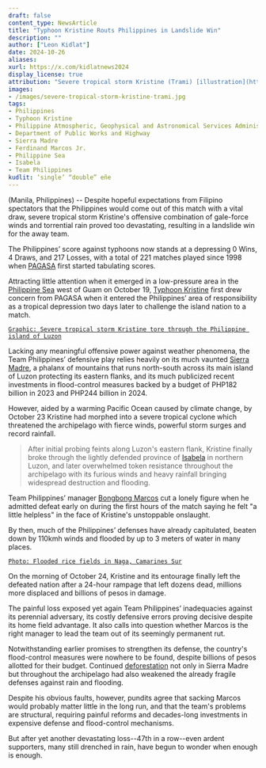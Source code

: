 ```yaml
---
draft: false
content_type: NewsArticle
title: "Typhoon Kristine Routs Philippines in Landslide Win"
description: ""
author: ["Leon Kidlat"]
date: 2024-10-26
aliases:
xurl: https://x.com/kidlatnews2024
display_license: true
attribution: "Severe tropical storm Kristine (Trami) [illustration](https://en.wikipedia.org/wiki/File:ECDM_20241023_TC_TRAMI.pdf) and flooded rice fields in Naga, Camarines Sur [photo](https://commons.wikimedia.org/wiki/File:Rice_fields_submerged_in_flooding_in_Naga,_Camarines_Sur.jpg) from Wikimedia."
images:
- /images/severe-tropical-storm-kristine-trami.jpg
tags:
- Philippines
- Typhoon Kristine
- Philippine Atmospheric, Geophysical and Astronomical Services Administration
- Department of Public Works and Highway
- Sierra Madre
- Ferdinand Marcos Jr.
- Philippine Sea
- Isabela
- Team Philippines
kudlit: ‘single’ “double” eñe
---
```

(Manila, Philippines) -- Despite hopeful expectations from Filipino spectators that the Philippines would come out of this match with a vital draw, severe tropical storm Kristine's offensive combination of gale-force winds and torrential rain proved too devastating, resulting in a landslide win for the away team.

The Philippines’ score against typhoons now stands at a depressing 0 Wins, 4 Draws, and 217 Losses, with a total of 221 matches played since 1998 when [PAGASA](/tags/philippine-atmospheric-geophysical-and-astronomical-services-administration) first started tabulating scores.

Attracting little attention when it emerged in a low-pressure area in the [Philippine Sea](/tags/philippine-sea) west of Guam on October 19, [Typhoon Kristine](/tags/typhoon-kristine) first drew concern from  PAGASA when it entered the Philippines’ area of responsibility as a tropical depression two days later to challenge the island nation to a match.

[`Graphic: Severe tropical storm Kristine tore through the Philippine island of Luzon`](/images/severe-tropical-storm-kristine-trami.jpg)

Lacking any meaningful offensive power against weather phenomena, the Team Philippines’ defensive play relies heavily on its much vaunted [Sierra Madre](/tags/sierra-madre), a phalanx of mountains that runs north-south across its main island of Luzon protecting its eastern flanks, and its much publicized recent investments in flood-control measures backed by a budget of PHP182 billion in 2023 and PHP244 billion in 2024.

However, aided by a warming Pacific Ocean caused by climate change, by October 23 Kristine had morphed into a severe tropical cyclone which threatened the archipelago with fierce winds, powerful storm surges and record rainfall.

>After initial probing feints along Luzon's eastern flank, Kristine finally broke through the lightly defended province of [Isabela](/tags/isabela) in northern Luzon, and later overwhelmed token resistance throughout the archipelago with its furious winds and heavy rainfall bringing widespread destruction and flooding.

Team Philippines’ manager [Bongbong Marcos](/tags/ferdinand-marcos-jr) cut a lonely figure when he admitted defeat early on during the first hours of the match saying he felt "a little helpless" in the face of Kristine's unstoppable onslaught.

By then, much of the Philippines’ defenses have already capitulated, beaten down by 110kmh winds and flooded by up to 3 meters of water in many places.

[`Photo: Flooded rice fields in Naga, Camarines Sur`](/images/flooded-rice-fields-naga-camarines-sur.jpg)

On the morning of October 24, Kristine and its entourage finally left the defeated nation after a 24-hour rampage that left dozens dead, millions more displaced and billions of pesos in damage.

The painful loss exposed yet again Team Philippines’ inadequacies against its perennial adversary, its costly defensive errors proving decisive despite its home field advantage. It also calls into question whether Marcos is the right manager to lead the team out of its seemingly permanent rut.

Notwithstanding earlier promises to strengthen its defense, the country's flood-control measures were nowhere to be found, despite billions of pesos allotted for their budget. Continued [deforestation](https://kidl.at/news/philippine-senator-ronald-dela-rosa-declares-trees-communist-sympathizers-calls-for-complete-deforestation-of-mountains/) not only in Sierra Madre but throughout the archipelago had also weakened the already fragile defenses against rain and flooding.

Despite his obvious faults, however, pundits agree that sacking Marcos would probably matter little in the long run, and that the team's problems are structural, requiring painful reforms and decades-long investments in expensive defense and flood-control mechanisms.

But after yet another devastating loss--47th in a row--even ardent supporters, many still drenched in rain, have begun to wonder when enough is enough.
